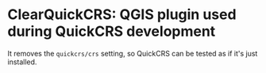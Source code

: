 # ClearQuickCRS: QGIS plugin used during QuickCRS development
It removes the `quickcrs/crs` setting, so QuickCRS can be tested as if it's just installed.